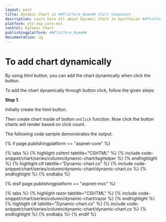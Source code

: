 ```yaml
---
layout: post
title: Dynamic Chart in ##Platform_Name## Chart Component
description: Learn here all about Dynamic Chart in Syncfusion ##Platform_Name## Chart component of Syncfusion Essential JS 2 and more.
platform: ej2-asp-core-mvc
control: Dynamic Chart
publishingplatform: ##Platform_Name##
documentation: ug
---
```



# To add chart dynamically

By using html button, you can add the chart dynamically when click the button.

To add the chart dynamically through button click, follow the given steps:

**Step 1**:

Initially create the html button.

Then create chart inside of button `onClick` function. Now click the button charts will render based on click count.

The following code sample demonstrates the output.

{% if page.publishingplatform == "aspnet-core" %}

{% tabs %}
{% highlight cshtml tabtitle="CSHTML" %}
{% include code-snippet/chart/series/column/dynamic-chart/tagHelper %}
{% endhighlight %}
{% highlight c# tabtitle="Dynamic-chart.cs" %}
{% include code-snippet/chart/series/column/dynamic-chart/dynamic-chart.cs %}
{% endhighlight %}
{% endtabs %}

{% elsif page.publishingplatform == "aspnet-mvc" %}

{% tabs %}
{% highlight razor tabtitle="CSHTML" %}
{% include code-snippet/chart/series/column/dynamic-chart/razor %}
{% endhighlight %}
{% highlight c# tabtitle="Dynamic-chart.cs" %}
{% include code-snippet/chart/series/column/dynamic-chart/dynamic-chart.cs %}
{% endhighlight %}
{% endtabs %}
{% endif %}


